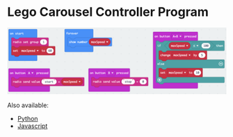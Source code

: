 # Lego Carousel Controller Program

![Lego Carousel- Controller Block Program](Lego-Carousel-Controller-Block-Program.png)

Also available:

* [Python](Lego-Carousel-Controller.py)
* [Javascript](Lego-Carousel-Controller.js)